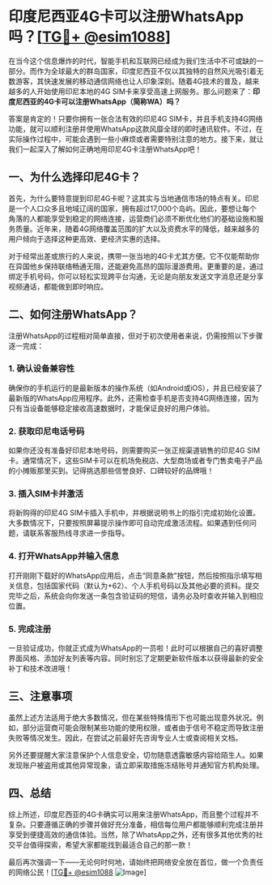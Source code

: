 # 印度尼西亚4G卡可以注册WhatsApp吗？[[TG💪+ @esim1088](https://t.me/s/esim1088)]

在当今这个信息爆炸的时代，智能手机和互联网已经成为我们生活中不可或缺的一部分。而作为全球最大的群岛国家，印度尼西亚不仅以其独特的自然风光吸引着无数游客，其快速发展的移动通信网络也让人印象深刻。随着4G技术的普及，越来越多的人开始使用印尼本地的4G SIM卡来享受高速上网服务。那么问题来了：**印度尼西亚的4G卡可以注册WhatsApp（简称WA）吗？**

答案是肯定的！只要你拥有一张合法有效的印尼4G SIM卡，并且手机支持4G网络功能，就可以顺利注册并使用WhatsApp这款风靡全球的即时通讯软件。不过，在实际操作过程中，可能会遇到一些小麻烦或者需要特别注意的地方。接下来，就让我们一起深入了解如何正确地用印尼4G卡注册WhatsApp吧！

## 一、为什么选择印尼4G卡？

首先，为什么要特意提到印尼4G卡呢？这其实与当地通信市场的特点有关。印尼是一个人口众多且地域辽阔的国家，拥有超过17,000个岛屿。因此，要想让每个角落的人都能享受到稳定的网络连接，运营商们必须不断优化他们的基础设施和服务质量。近年来，随着4G网络覆盖范围的扩大以及资费水平的降低，越来越多的用户倾向于选择这种更高效、更经济实惠的选择。

对于经常出差或旅行的人来说，携带一张当地的4G卡尤其方便。它不仅能帮助你在异国他乡保持联络畅通无阻，还能避免高昂的国际漫游费用。更重要的是，通过绑定手机号码，你可以轻松实现跨平台沟通，无论是向朋友发送文字消息还是分享视频通话，都能做到即时响应。

## 二、如何注册WhatsApp？

注册WhatsApp的过程相对简单直接，但对于初次使用者来说，仍需按照以下步骤逐一完成：

### 1. 确认设备兼容性
确保你的手机运行的是最新版本的操作系统（如Android或iOS），并且已经安装了最新版的WhatsApp应用程序。此外，还需检查手机是否支持4G网络连接，因为只有当设备能够稳定接收高速数据时，才能保证良好的用户体验。

### 2. 获取印尼电话号码
如果你还没有准备好印尼本地号码，则需要购买一张正规渠道销售的印尼4G SIM卡。通常情况下，这些SIM卡可以在机场免税店、大型商场或者专门售卖电子产品的小摊贩那里买到。记得挑选那些信誉良好、口碑较好的品牌哦！

### 3. 插入SIM卡并激活
将新购得的印尼4G SIM卡插入手机中，并根据说明书上的指引完成初始化设置。大多数情况下，只要按照屏幕提示操作即可自动完成激活流程。如果遇到任何问题，请联系客服热线寻求进一步指导。

### 4. 打开WhatsApp并输入信息
打开刚刚下载好的WhatsApp应用后，点击“同意条款”按钮，然后按照指示填写相关信息，包括国家代码（默认为+62）、个人手机号码以及其他必要的资料。提交完毕之后，系统会向你发送一条包含验证码的短信，请务必及时查收并输入到相应位置。

### 5. 完成注册
一旦验证成功，你就正式成为WhatsApp的一员啦！此时可以根据自己的喜好调整界面风格、添加好友列表等内容。同时别忘了定期更新软件版本以获得最新的安全补丁和技术改进哦！

## 三、注意事项

虽然上述方法适用于绝大多数情况，但在某些特殊情形下也可能出现意外状况。例如，部分运营商可能会限制某些功能的使用权限，或者由于信号不稳定而导致注册失败等情况发生。因此，在尝试之前最好先咨询专业人士或查阅相关文档。

另外还要提醒大家注意保护个人信息安全，切勿随意透露敏感内容给陌生人。如果发现账户被盗用或其他异常现象，请立即采取措施冻结账号并通知官方机构处理。

## 四、总结

综上所述，印度尼西亚的4G卡确实可以用来注册WhatsApp，而且整个过程并不复杂。只要遵循正确的步骤并做好充分准备，相信每位用户都能够顺利完成注册并享受到便捷高效的通信体验。当然，除了WhatsApp之外，还有很多其他优秀的社交平台值得探索，希望大家都能找到最适合自己的那一款！

最后再次强调一下——无论何时何地，请始终把网络安全放在首位，做一个负责任的网络公民！[[TG💪+ @esim1088](https://t.me/s/esim1088) ![Image](https://i.postimg.cc/4NQfJmqS/Snipaste-2025-05-13-00-14-12.png)]